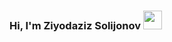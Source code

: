 ### Hi, I'm Ziyodaziz Solijonov <img src="https://media.giphy.com/media/hvRJCLFzcasrR4ia7z/giphy.gif" width="30px">


